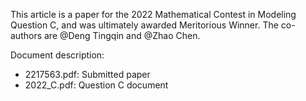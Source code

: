 This article is a paper for the 2022 Mathematical Contest in Modeling Question C, and was ultimately awarded Meritorious Winner. The co-authors are @Deng Tingqin and @Zhao Chen.

Document description:
- 2217563.pdf: Submitted paper
- 2022_C.pdf: Question C document
